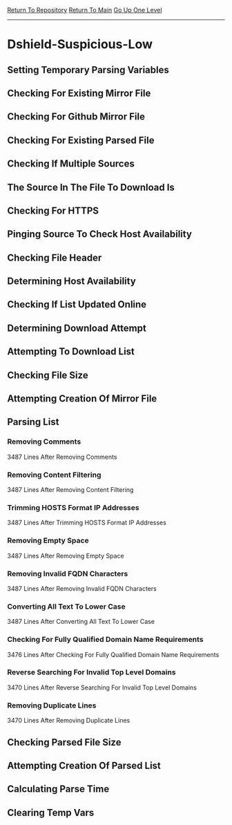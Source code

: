[Return To Repository](https://github.com/deathbybandaid/piholeparser/)
[Return To Main](https://github.com/deathbybandaid/piholeparser/blob/master/RecentRunLogs/Mainlog.md)
[Go Up One Level](https://github.com/deathbybandaid/piholeparser/blob/master/RecentRunLogs/TopLevelScripts/30-Processing-Blacklists.md)
____________________________________
# Dshield-Suspicious-Low
## Setting Temporary Parsing Variables
## Checking For Existing Mirror File
## Checking For Github Mirror File
## Checking For Existing Parsed File
## Checking If Multiple Sources
## The Source In The File To Download Is
## Checking For HTTPS
## Pinging Source To Check Host Availability
## Checking File Header
## Determining Host Availability
## Checking If List Updated Online
## Determining Download Attempt
## Attempting To Download List
## Checking File Size
## Attempting Creation Of Mirror File
## Parsing List
### Removing Comments
3487 Lines After Removing Comments
### Removing Content Filtering
3487 Lines After Removing Content Filtering
### Trimming HOSTS Format IP Addresses
3487 Lines After Trimming HOSTS Format IP Addresses
### Removing Empty Space
3487 Lines After Removing Empty Space
### Removing Invalid FQDN Characters
3487 Lines After Removing Invalid FQDN Characters
### Converting All Text To Lower Case
3487 Lines After Converting All Text To Lower Case
### Checking For Fully Qualified Domain Name Requirements
3476 Lines After Checking For Fully Qualified Domain Name Requirements
### Reverse Searching For Invalid Top Level Domains
3470 Lines After Reverse Searching For Invalid Top Level Domains
### Removing Duplicate Lines
3470 Lines After Removing Duplicate Lines
## Checking Parsed File Size
## Attempting Creation Of Parsed List
## Calculating Parse Time
## Clearing Temp Vars
